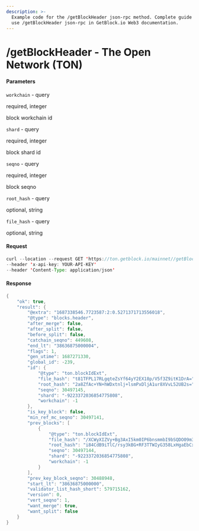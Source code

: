```yaml
---
description: >-
  Example code for the /getBlockHeader json-rpc method. Сomplete guide on how to
  use /getBlockHeader json-rpc in GetBlock.io Web3 documentation.
---
```


# /getBlockHeader - The Open Network (TON)

#### Parameters

`workchain` - query

required, integer

block workchain id

`shard` - query

required, integer

block shard id

`seqno` - query

required, integer

block seqno

`root_hash` - query

optional, string

`file_hash` - query

optional, string

#### Request

```java
curl --location --request GET 'https://ton.getblock.io/mainnet//getBlockHeader?workchain=-1&shard=-9223372036854775808&seqno=30497145&root_hash=TqVSpe+5Dxx+RnBdvJ/tJeg13/nAAh9mjR/C+Jy4mmM=' 
--header 'x-api-key: YOUR-API-KEY' 
--header 'Content-Type: application/json'
```

#### Response

```java
{
    "ok": true,
    "result": {
        "@extra": "1687338546.7723587:2:0.5271371713556018",
        "@type": "blocks.header",
        "after_merge": false,
        "after_split": false,
        "before_split": false,
        "catchain_seqno": 449608,
        "end_lt": "38636875000004",
        "flags": 1,
        "gen_utime": 1687271330,
        "global_id": -239,
        "id": {
            "@type": "ton.blockIdExt",
            "file_hash": "t81TFPL17RLgqteZsYf64yY2EX18p/V5f3Z9itK1DrA=",
            "root_hash": "2a8ZfAc+YN+hWDxtnlj+lsmPxDljA1ur8XVvL52UB2s=",
            "seqno": 30497145,
            "shard": "-9223372036854775808",
            "workchain": -1
        },
        "is_key_block": false,
        "min_ref_mc_seqno": 30497141,
        "prev_blocks": [
            {
                "@type": "ton.blockIdExt",
                "file_hash": "/XCWyXIZVy+Bg3AxI5km0IP6bnsmmbI9bSQDO09m3Lw=",
                "root_hash": "i84CdB9iTlC/rsy3kBG+RF3TTWIyG358LxHgaEbCxkA=",
                "seqno": 30497144,
                "shard": "-9223372036854775808",
                "workchain": -1
            }
        ],
        "prev_key_block_seqno": 30488948,
        "start_lt": "38636875000000",
        "validator_list_hash_short": 579715162,
        "version": 0,
        "vert_seqno": 1,
        "want_merge": true,
        "want_split": false
    }
}
```
